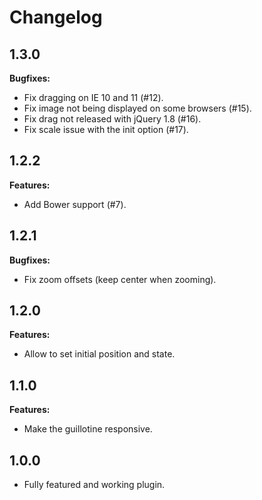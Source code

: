 Changelog
=========

1.3.0
-----

**Bugfixes:**

- Fix dragging on IE 10 and 11 (#12).
- Fix image not being displayed on some browsers (#15).
- Fix drag not released with jQuery 1.8 (#16).
- Fix scale issue with the init option (#17).


1.2.2
-----

**Features:**

- Add Bower support (#7).


1.2.1
-----

**Bugfixes:**

- Fix zoom offsets (keep center when zooming).


1.2.0
-----

**Features:**

- Allow to set initial position and state.


1.1.0
-----

**Features:**

- Make the guillotine responsive.


1.0.0
-----

- Fully featured and working plugin.
